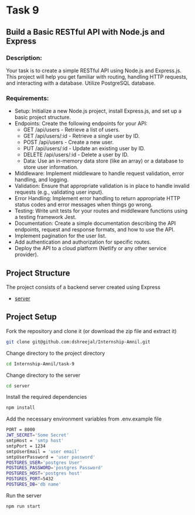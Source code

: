 # Task 9

## Build a Basic RESTful API with Node.js and Express

### Description:

Your task is to create a simple RESTful API using Node.js and Express.js. This project will help you get familiar with routing, handling HTTP requests, and interacting with a database. Utilize PostgreSQL database.

### Requirements:

- Setup: Initialize a new Node.js project, install Express.js, and set up a basic project structure.
- Endpoints: Create the following endpoints for your API:
  - GET /api/users - Retrieve a list of users.
  - GET /api/users/:id - Retrieve a single user by ID.
  - POST /api/users - Create a new user.
  - PUT /api/users/:id - Update an existing user by ID.
  - DELETE /api/users/:id - Delete a user by ID.
  - Data: Use an in-memory data store (like an array) or a database to store user information.
- Middleware: Implement middleware to handle request validation, error handling, and logging.
- Validation: Ensure that appropriate validation is in place to handle invalid requests (e.g., validating user input).
- Error Handling: Implement error handling to return appropriate HTTP status codes and error messages when things go wrong.
- Testing: Write unit tests for your routes and middleware functions using a testing framework Jest.
- Documentation: Create a simple documentation describing the API endpoints, request and response formats, and how to use the API.
- Implement pagination for the user list.
- Add authentication and authorization for specific routes.
- Deploy the API to a cloud platform (Netlify or any other service provider).

## Project Structure

The project consists of a backend server created using Express

- [server](https://github.com/dshreejal/Internship-Amnil/tree/main/task-9/server)

## Project Setup

Fork the repository and clone it (or download the zip file and extract it)

```bash
git clone git@github.com:dshreejal/Internship-Amnil.git
```

Change directory to the project directory

```bash
cd Internship-Amnil/task-9
```

Change directory to the server

```bash
cd server
```

Install the required dependencies

```bash
npm install
```

Add the necessary environment variables from .env.example file

```bash
PORT = 8000
JWT_SECRET='Some Secret'
smtpHost = 'smtp host'
smtpPort = 1234
smtpUserEmail = 'user email'
smtpUserPassword = 'user password'
POSTGRES_USER='postgres User'
POSTGRES_PASSWORD='postgres Password'
POSTGRES_HOST='postgres host'
POSTGRES_PORT=5432
POSTGRES_DB='db name'
```

Run the server

```bash
npm run start
```
